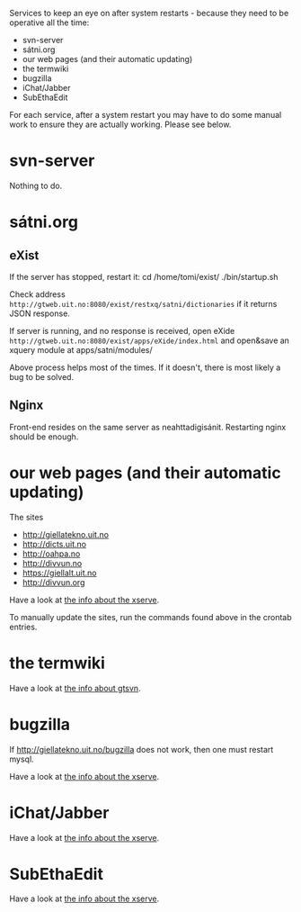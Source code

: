 Services to keep an eye on after system restarts - because they need to be operative all the time:


* svn-server
* sátni.org
* our web pages (and their automatic updating)
* the termwiki
* bugzilla
* iChat/Jabber
* SubEthaEdit


For each service, after a system restart you may have to do some manual work to ensure they are actually working. Please see below.


# svn-server


Nothing to do.


# sátni.org


## eXist


If the server has stopped, restart it:
cd /home/tomi/exist/
./bin/startup.sh


Check address `http://gtweb.uit.no:8080/exist/restxq/satni/dictionaries` if it returns JSON response.


If server is running, and no response is received, open eXide `http://gtweb.uit.no:8080/exist/apps/eXide/index.html` and open&save an xquery module at apps/satni/modules/


Above process helps most of the times. If it doesn't, there is most likely a bug to be solved.


## Nginx


Front-end resides on the same server as neahttadigisánit. Restarting nginx should be enough.


# our web pages (and their automatic updating)


The sites


* http://giellatekno.uit.no
* http://dicts.uit.no
* http://oahpa.no
* http://divvun.no
* https://giellalt.uit.no
* http://divvun.org


Have a look at [the info about the xserve](../xserve.html#Web+sites).


To manually update the sites, run the commands found above in the crontab entries.


# the termwiki


Have a look at [the info about gtsvn](../gtsvn.html).


# bugzilla


If http://giellatekno.uit.no/bugzilla does not work, then one must restart mysql.


Have a look at [the info about the xserve](../xserve.html#Restart+mysql+on+the+xserve).


# iChat/Jabber


Have a look at [the info about the xserve](../xserve.html#Jabber).


# SubEthaEdit


Have a look at [the info about the xserve](../xserve.html#SubEthaEdit).
